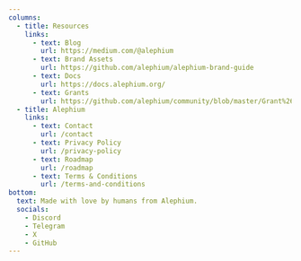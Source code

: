 ```yaml
---
columns:
  - title: Resources
    links:
      - text: Blog
        url: https://medium.com/@alephium
      - text: Brand Assets
        url: https://github.com/alephium/alephium-brand-guide
      - text: Docs
        url: https://docs.alephium.org/
      - text: Grants
        url: https://github.com/alephium/community/blob/master/Grant%26RewardProgram.md
  - title: Alephium
    links:
      - text: Contact
        url: /contact
      - text: Privacy Policy
        url: /privacy-policy
      - text: Roadmap
        url: /roadmap
      - text: Terms & Conditions
        url: /terms-and-conditions
bottom:
  text: Made with love️ by humans from Alephium.
  socials:
    - Discord
    - Telegram
    - X
    - GitHub
---
```

